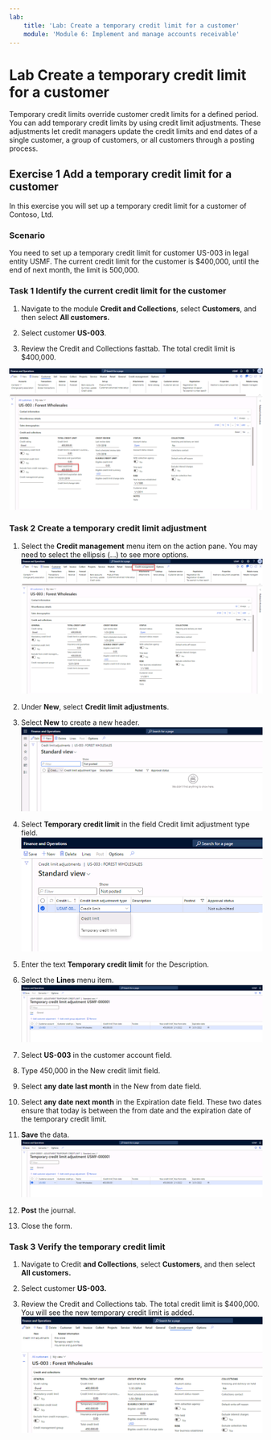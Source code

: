```yaml
---
lab:
    title: 'Lab: Create a temporary credit limit for a customer'
    module: 'Module 6: Implement and manage accounts receivable'
---
```


# Lab Create a temporary credit limit for a customer

Temporary credit limits override customer credit limits for a defined period. You can add temporary credit limits by using credit limit adjustments. These adjustments let credit managers update the credit limits and end dates of a single customer, a group of customers, or all customers through a posting process. 

## Exercise 1 Add a temporary credit limit for a customer

In this exercise you will set up a temporary credit limit for a customer of Contoso, Ltd. 

### Scenario 

You need to set up a temporary credit limit for customer US-003 in legal entity USMF. The current credit limit for the customer is $400,000, until the end of next month, the limit is 500,000.

 

### Task 1 Identify the current credit limit for the customer

1. Navigate to the module **Credit and Collections**, select **Customers**, and then select **All customers.**

2. Select customer **US-003**.

3. Review the Credit and Collections fasttab. The total credit limit is $400,000. 

![](../images/Module_3_Activity_1_-_Create_a_temporary_credit_limit_for_a_customer_image1.png) 

 

### Task 2 Create a temporary credit limit adjustment


1. Select the **Credit management** menu item on the action pane. You may need to select the ellipsis (...) to see more options. 
![](../images/Module_3_Activity_1_-_Create_a_temporary_credit_limit_for_a_customer_image2.png)
 

2. Under **New**, select **Credit limit adjustments**.
3. Select **New** to create a new header. 
![](../images/Module_3_Activity_1_-_Create_a_temporary_credit_limit_for_a_customer_image3.png)

4. Select **Temporary credit limit** in the field Credit limit adjustment type field. 
![](../images/Module_3_Activity_1_-_Create_a_temporary_credit_limit_for_a_customer_image4.png)

 

7. Enter the text **Temporary credit limit** for the Description.

8. Select the **Lines** menu item. 
![](../images/Module_3_Activity_1_-_Create_a_temporary_credit_limit_for_a_customer_image5.png)

 

9. Select **US-003** in the customer account field.

10. Type 450,000 in the New credit limit field. 

11. Select **any date last month** in the New from date field.

12. Select **any date next month** in the Expiration date field. These two dates ensure that today is between the from date and the expiration date of the temporary credit limit.
13. **Save** the data. 
![](../images/Module_3_Activity_1_-_Create_a_temporary_credit_limit_for_a_customer_image6.png)

14. **Post** the journal.

15. Close the form.

 

### Task 3 Verify the temporary credit limit

 

1. Navigate to Credit **and Collections**, select **Customers**, and then select **All customers.**

2. Select customer **US-003.**

3. Review the Credit and Collections tab. The total credit limit is $400,000. You will see the new temporary credit limit is added. 
![](../images/Module_3_Activity_1_-_Create_a_temporary_credit_limit_for_a_customer_image7.png)

 
